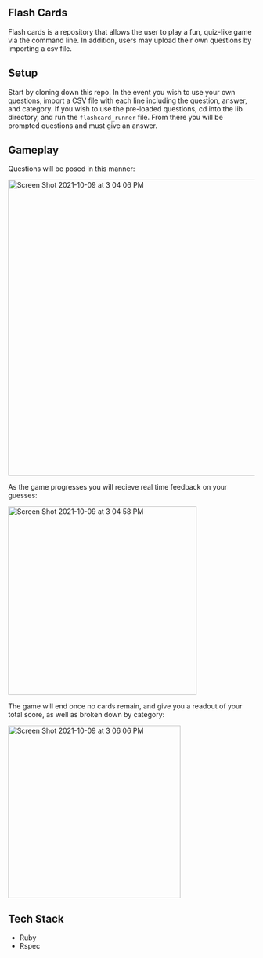 ##  Flash Cards

Flash cards is a repository that allows the user to play a fun, quiz-like game via the command line. In addition, users may upload their own questions by importing a csv file.

## Setup
Start by cloning down this repo. In the event you wish to use your own questions, import a CSV file with each line including the question, answer, and category. If you wish to use the pre-loaded questions, cd into the lib directory, and run the `flashcard_runner` file. From there you will be prompted questions and must give an answer.

## Gameplay

Questions will be posed in this manner:

<img width="604" alt="Screen Shot 2021-10-09 at 3 04 06 PM" src="https://user-images.githubusercontent.com/78196294/136673765-fd5f099b-b163-4ef1-ba27-f8ca7e95180a.png">

As the game progresses you will recieve real time feedback on your guesses:

<img width="385" alt="Screen Shot 2021-10-09 at 3 04 58 PM" src="https://user-images.githubusercontent.com/78196294/136673780-a52b520a-d857-4a12-be3b-7023f9ca303b.png">

The game will end once no cards remain, and give you a readout of your total score, as well as broken down by category:

<img width="352" alt="Screen Shot 2021-10-09 at 3 06 06 PM" src="https://user-images.githubusercontent.com/78196294/136673801-4660f500-19da-4203-8056-10250ebce29b.png">

## Tech Stack
- Ruby
- Rspec
